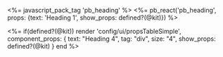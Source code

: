 <%= javascript_pack_tag 'pb_heading' %>
<%= pb_react('pb_heading', props: {text: 'Heading 1', show_props: defined?(@kit)}) %>

<%=
if(defined?(@kit))
  render 'config/ui/propsTableSimple',
    component_props: {
        text: "Heading 4",
        tag: "div",
        size: "4",
        show_props: defined?(@kit) }
end %>
